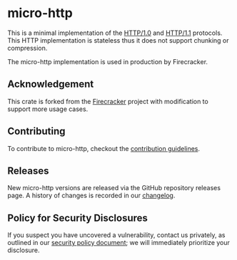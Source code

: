 # micro-http

This is a minimal implementation of the
[HTTP/1.0](https://tools.ietf.org/html/rfc1945) and
[HTTP/1.1](https://www.ietf.org/rfc/rfc2616.txt) protocols. This HTTP
implementation is stateless thus it does not support chunking or compression.

The micro-http implementation is used in production by Firecracker.

## Acknowledgement

This crate is forked from the [Firecracker](https://github.com/firecracker-microvm/firecracker) project with modification to support more usage cases.

## Contributing

To contribute to micro-http, checkout the
[contribution guidelines](CONTRIBUTING.md).

## Releases

New micro-http versions are released via the GitHub repository releases page. A
history of changes is recorded in our [changelog](CHANGELOG.md).

## Policy for Security Disclosures

If you suspect you have uncovered a vulnerability, contact us privately, as
outlined in our [security policy document](); we will immediately prioritize
your disclosure.